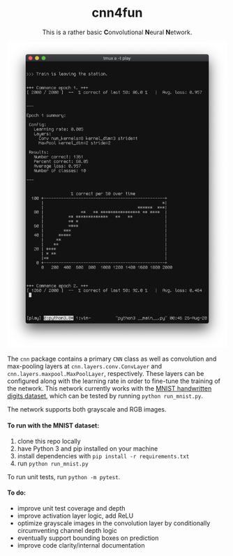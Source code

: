 <div align="center">
  <h1>cnn4fun</h1>
  <p>This is a rather basic <b>C</b>onvolutional <b>N</b>eural <b>N</b>etwork.</p>
</div>

<div align="center">
  <img src="https://github.com/jaredgorski/cnn4fun/raw/master/.media/screenshot.png" width="600" />
</div>

The `cnn` package contains a primary `CNN` class as well as convolution and max-pooling layers at `cnn.layers.conv.ConvLayer` and `cnn.layers.maxpool.MaxPoolLayer`, respectively. These layers can be configured along with the learning rate in order to fine-tune the training of the network. This network currently works with the [MNIST handwritten digits dataset](http://yann.lecun.com/exdb/mnist/), which can be tested by running `python run_mnist.py`.

The network supports both grayscale and RGB images.

#### To run with the MNIST dataset:
1. clone this repo locally
2. have Python 3 and pip installed on your machine
3. install dependencies with `pip install -r requirements.txt`
4. run `python run_mnist.py`

To run unit tests, run `python -m pytest`.

#### To do:
- improve unit test coverage and depth
- improve activation layer logic, add ReLU
- optimize grayscale images in the convolution layer by conditionally circumventing channel depth logic
- eventually support bounding boxes on prediction
- improve code clarity/internal documentation
